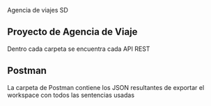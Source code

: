 Agencia de viajes SD

## Proyecto de Agencia de Viaje
Dentro cada carpeta se encuentra cada API REST

## Postman
La carpeta de Postman contiene los JSON resultantes de exportar el workspace con todos
las sentencias usadas
